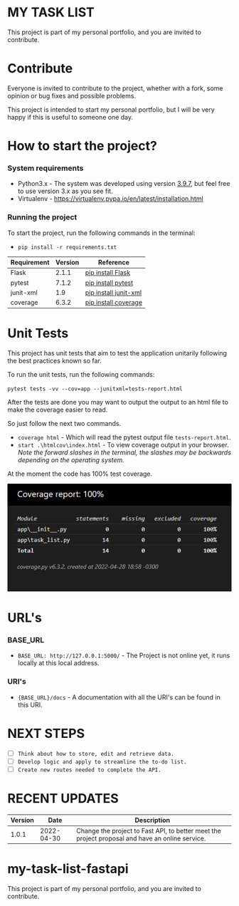 # MY TASK LIST
This project is part of my personal portfolio, and you are invited to contribute.

# Contribute
Everyone is invited to contribute to the project, whether with a fork, some opinion or bug fixes and possible problems.

This project is intended to start my personal portfolio, but I will be very happy if this is useful to someone one day.

# How to start the project?
### System requirements
- Python3.x - The system was developed using version [3.9.7](https://www.python.org/downloads/release/python-397/), but feel free to use version 3.x as you see fit.
- Virtualenv - https://virtualenv.pypa.io/en/latest/installation.html
### Running the project
To start the project, run the following commands in the terminal:
- ``pip install -r requirements.txt``


| Requirement | Version | Reference |
|---|---|---|
| Flask | 2.1.1 | [pip install Flask](https://pypi.org/project/Flask/)
| pytest | 7.1.2 |  [pip install pytest](https://pypi.org/project/pytest/)
| junit-xml | 1.9 | [pip install junit-xml](https://pypi.org/project/junit-xml/)
| coverage | 6.3.2 | [pip install coverage](https://pypi.org/project/coverage/)

# Unit Tests

This project has unit tests that aim to test the application unitarily following the best practices known so far.

To run the unit tests, run the following commands:

``pytest tests -vv --cov=app --junitxml=tests-report.html``

After the tests are done you may want to output the output to an html file to make the coverage easier to read.

So just follow the next two commands.
- ``coverage html`` - Which will read the pytest output file `tests-report.html`.
- ``start .\htmlcov\index.html`` - To view coverage output in your browser. *Note the forward slashes in the terminal, the slashes may be backwards depending on the operating system.*

At the moment the code has 100% test coverage.

![Coverage](./imgs/coverage.png)

# URL's
### BASE_URL
- ``BASE_URL: http://127.0.0.1:5000/`` - The Project is not online yet, it runs locally at this local address.

### URI's
- ``{BASE_URL}/docs`` - A documentation with all the URI's can be found in this URI.

# NEXT STEPS
- [ ] ``Think about how to store, edit and retrieve data.``
- [ ] ``Develop logic and apply to streamline the to-do list.``
- [ ] ``Create new routes needed to complete the API.``

# RECENT UPDATES
| Version | Date | Description |
--- | --- | ---
1.0.1 | 2022-04-30 | Change the project to Fast API, to better meet the project proposal and have an online service. |
# my-task-list-fastapi
This project is part of my personal portfolio, and you are invited to contribute.
